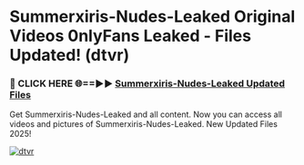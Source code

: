 # Summerxiris-Nudes-Leaked Original Videos 0nlyFans Leaked - Files Updated! (dtvr)

<h3>🔴 CLICK HERE 🌐==►► <a href="https://tinyurl.com/5h6xmrr3" rel="nofollow">Summerxiris-Nudes-Leaked Updated Files</a></h3>

Get Summerxiris-Nudes-Leaked and all content. Now you can access all videos and pictures of Summerxiris-Nudes-Leaked. New Updated Files 2025!

[![dtvr](https://i.imgur.com/KVD873Z.gif)](https://tinyurl.com/5h6xmrr3)
